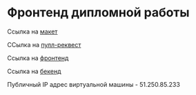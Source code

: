 # Фронтенд дипломной работы

Ссылка на [макет](https://disk.yandex.ru/d/ETO8bLDJ-DJrsA)

ССылка на [пулл-реквест](https://github.com/NikolayKrishtopa/movies-explorer-frontend/pull/2)

Ccылка на [фронтенд](https://movies.nikolaykrishtopa.nomoredomains.club/)

Ccылка на [бекенд](http://api.mesto.nikolaykrish.nomoredomains.icu/)

Публичный IP адрес виртуальной машины - 51.250.85.233
